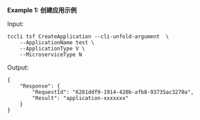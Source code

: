 **Example 1: 创建应用示例**



Input: 

```
tccli tsf CreateApplication --cli-unfold-argument  \
    --ApplicationName test \
    --ApplicationType V \
    --MicroserviceType N
```

Output: 
```
{
    "Response": {
        "RequestId": "6281ddf9-1914-420b-afb8-93735ac3270a",
        "Result": "application-xxxxxxx"
    }
}
```

